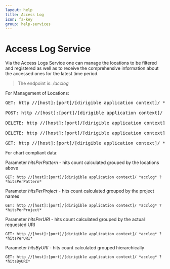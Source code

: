 ```yaml
---
layout: help
title: Access Log
icon: fa-key
group: help-services
---
```


Access Log Service
===

Via the Access Logs Service one can manage the locations to be filtered and registered as well as to receive the comprehensive information about the accessed ones for the latest time period.

> The endpoint is: */acclog*

For Management of Locations:

<pre>
GET: http //[host]:[port]/[dirigible application context]/ *acclog*
 
POST: http //[host]:[port]/[dirigible application context]/ *acclog* /<project_name>/<location>
 
DELETE: http //[host]:[port]/[dirigible application context]/ *acclog* /<project_name>/<location>
 
DELETE: http //[host]:[port]/[dirigible application context]/ *acclog* /all

GET: http //[host]:[port]/[dirigible application context]/ *acclog* /locations
</pre>

For chart compliant data:

Parameter *hitsPerPattern* - hits count calculated grouped by the locations above

`GET: http //[host]:[port]/[dirigible application context]/ *acclog* ? *hitsPerPattern*`

Parameter *hitsPerProject* - hits count calculated grouped by the project names

`GET: http //[host]:[port]/[dirigible application context]/ *acclog* ? *hitsPerProject*`

Parameter *hitsPerURI* - hits count calculated grouped by the actual requested URI

`GET: http //[host]:[port]/[dirigible application context]/ *acclog* ? *hitsPerURI*`

Parameter *hitsByURI* - hits count calculated grouped hierarchically

`GET: http //[host]:[port]/[dirigible application context]/ *acclog* ? *hitsByURI*`
